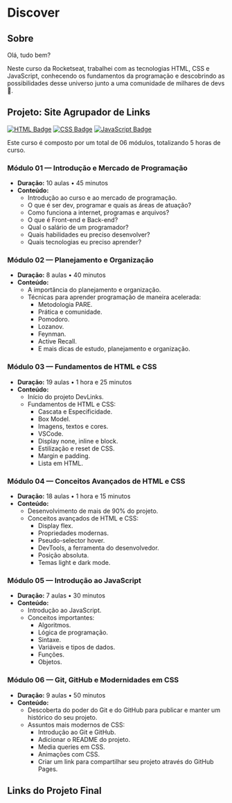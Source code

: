 # Discover

## Sobre

Olá, tudo bem?

Neste curso da Rocketseat, trabalhei com as tecnologias HTML, CSS e JavaScript, conhecendo os fundamentos da programação e descobrindo as possibilidades desse universo junto a uma comunidade de milhares de devs 🚀.

## Projeto: Site Agrupador de Links
[![HTML Badge](https://img.shields.io/badge/-HTML5-E34F26?style=flat-square&logo=html5&logoColor=white)](https://developer.mozilla.org/en-US/docs/Web/Guide/HTML/HTML5)
[![CSS Badge](https://img.shields.io/badge/-CSS3-1572B6?style=flat-square&logo=css3&logoColor=white)](https://developer.mozilla.org/en-US/docs/Web/CSS)
[![JavaScript Badge](https://img.shields.io/badge/-JavaScript-F7DF1E?style=flat-square&logo=javascript&logoColor=black)](https://developer.mozilla.org/en-US/docs/Web/JavaScript)

Este curso é composto por um total de 06 módulos, totalizando 5 horas de curso.

### Módulo 01 — Introdução e Mercado de Programação
- **Duração:** 10 aulas • 45 minutos
- **Conteúdo:**
  - Introdução ao curso e ao mercado de programação.
  - O que é ser dev, programar e quais as áreas de atuação?
  - Como funciona a internet, programas e arquivos?
  - O que é Front-end e Back-end?
  - Qual o salário de um programador?
  - Quais habilidades eu preciso desenvolver?
  - Quais tecnologias eu preciso aprender?

### Módulo 02 — Planejamento e Organização
- **Duração:** 8 aulas • 40 minutos
- **Conteúdo:**
  - A importância do planejamento e organização.
  - Técnicas para aprender programação de maneira acelerada:
    - Metodologia PARE.
    - Prática e comunidade.
    - Pomodoro.
    - Lozanov.
    - Feynman.
    - Active Recall.
    - E mais dicas de estudo, planejamento e organização.

### Módulo 03 — Fundamentos de HTML e CSS
- **Duração:** 19 aulas • 1 hora e 25 minutos
- **Conteúdo:**
  - Início do projeto DevLinks.
  - Fundamentos de HTML e CSS:
    - Cascata e Especificidade.
    - Box Model.
    - Imagens, textos e cores.
    - VSCode.
    - Display none, inline e block.
    - Estilização e reset de CSS.
    - Margin e padding.
    - Lista em HTML.

### Módulo 04 — Conceitos Avançados de HTML e CSS
- **Duração:** 18 aulas • 1 hora e 15 minutos
- **Conteúdo:**
  - Desenvolvimento de mais de 90% do projeto.
  - Conceitos avançados de HTML e CSS:
    - Display flex.
    - Propriedades modernas.
    - Pseudo-selector hover.
    - DevTools, a ferramenta do desenvolvedor.
    - Posição absoluta.
    - Temas light e dark mode.

### Módulo 05 — Introdução ao JavaScript
- **Duração:** 7 aulas • 30 minutos
- **Conteúdo:**
  - Introdução ao JavaScript.
  - Conceitos importantes:
    - Algoritmos.
    - Lógica de programação.
    - Sintaxe.
    - Variáveis e tipos de dados.
    - Funções.
    - Objetos.

### Módulo 06 — Git, GitHub e Modernidades em CSS
- **Duração:** 9 aulas • 50 minutos
- **Conteúdo:**
  - Descoberta do poder do Git e do GitHub para publicar e manter um histórico do seu projeto.
  - Assuntos mais modernos de CSS:
    - Introdução ao Git e GitHub.
    - Adicionar o README do projeto.
    - Media queries em CSS.
    - Animações com CSS.
    - Criar um link para compartilhar seu projeto através do GitHub Pages.

## Links do Projeto Final
